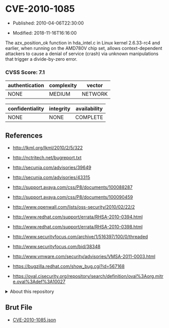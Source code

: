 # CVE-2010-1085

- Published: 2010-04-06T22:30:00

- Modified: 2018-11-16T16:16:00

The azx_position_ok function in hda_intel.c in Linux kernel 2.6.33-rc4 and earlier, when running on the AMD780V chip set, allows context-dependent attackers to cause a denial of service (crash) via unknown manipulations that trigger a divide-by-zero error.

### CVSS Score: **7.1**

| authentication | complexity | vector |
| --- | --- | --- |
| NONE | MEDIUM | NETWORK |

| confidentiality | integrity | availability |
| --- | --- | --- |
| NONE | NONE | COMPLETE |

## References

* http://lkml.org/lkml/2010/2/5/322

* http://nctritech.net/bugreport.txt

* http://secunia.com/advisories/39649

* http://secunia.com/advisories/43315

* http://support.avaya.com/css/P8/documents/100088287

* http://support.avaya.com/css/P8/documents/100090459

* http://www.openwall.com/lists/oss-security/2010/02/22/2

* http://www.redhat.com/support/errata/RHSA-2010-0394.html

* http://www.redhat.com/support/errata/RHSA-2010-0398.html

* http://www.securityfocus.com/archive/1/516397/100/0/threaded

* http://www.securityfocus.com/bid/38348

* http://www.vmware.com/security/advisories/VMSA-2011-0003.html

* https://bugzilla.redhat.com/show_bug.cgi?id=567168

* https://oval.cisecurity.org/repository/search/definition/oval%3Aorg.mitre.oval%3Adef%3A10027

<details>
<summary>About this repository</summary> 

  This repository is part of the project [Live Hack CVE](https://github.com/Live-Hack-CVE). Main website can be found [www.live-hack.org](https://www.live-hack.org) 
  
  Made by [Sn0wAlice](https://github.com/Sn0wAlice) for the people that care about security and need to have a feed of the latest CVEs. Hope you enjoy it, don't forget to star the repo and follow me on [Twitter](https://twitter.com/Sn0wAlice) and [Github](https://github.com/Sn0wAlice). And that is my [personnal website](https://www.alice-snow.me/)

  - [Home Page](https://github.com/Live-Hack-CVE)
  - [Framework](https://github.com/Live-Hack-CVE/cve-framework)
  - [CVE database](https://github.com/Live-Hack-CVE/full_database)
  - [Changelog](https://github.com/Live-Hack-CVE/Changelog)
</details>

## Brut File

* [CVE-2010-1085.json](https://raw.githubusercontent.com/Live-Hack-CVE/full_database/main/cves/2010/CVE-2010-1085.json)

